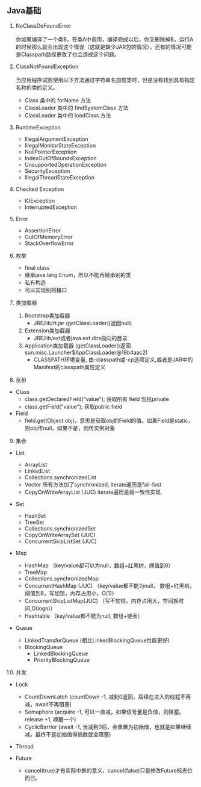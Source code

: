 ## Java基础

1. NoClassDeFoundError  
<br/>你如果编译了一个类B，在类A中调用，编译完成以后，你又删除掉B，运行A的时候那么就会出现这个错误（这就是缺少JAR包的情况），还有的情况可能是Classpath路径更改了也会造成这个问题。

2. ClassNotFoundException  
<br/>当应用程序试图使用以下方法通过字符串名加载类时，但是没有找到具有指定名称的类的定义。   
    - Class 类中的 forName 方法
    - ClassLoader 类中的 findSystemClass 方法
    - ClassLoader 类中的 loadClass 方法

3. RuntimeException  
    - IllegalArgumentException
    - IllegalMonitorStateException
    - NullPointerException
    - IndexOutOfBoundsException
    - UnsupportedOperationException
    - SecurityException
    - IllegalThreadStateException

4. Checked Exception  
    - IOException
    - InterruptedException

5. Error   
    - AssertionError
    - OutOfMemoryError
    - StackOverflowError

6. 枚举
    - final class
    - 继承java.lang.Enum，所以不能再继承别的类
    - 私有构造
    - 可以实现别的接口

7. 类加载器
    1. Bootstrap类加载器 
        - JRE/lib/rt.jar (getClassLoader()返回null)
    2. Extension类加载器 
        - JRE/lib/ext或者java.ext.dirs指向的目录
    3. Application类加载器 (getClassLoader()返回sun.misc.Launcher$AppClassLoader@18b4aac2) 
        - CLASSPATH环境变量, 由-classpath或-cp选项定义,或者是JAR中的Manifest的classpath属性定义
        
8. 反射
- Class
    - class.getDeclaredField("value"); 获取所有 field 包括private
    - class.getField("value"); 获取public field
- Field
    - field.get(Object obj)，意思是获取obj的Field的值。如果Field是static，则obj传null，如果不是，则传实例对象

9. 集合
- List
    - ArrayList
    - LinkedList
    - Collections.synchronizedList
    - Vector 所有方法加了synchronized, iterate遍历是fail-fast
    - CopyOnWriteArrayList (JUC) iterate遍历是弱一致性实现
    
- Set
    - HashSet
    - TreeSet
    - Collections.synchronizedSet
    - CopyOnWriteArraySet (JUC)
    - ConcurrentSkipListSet (JUC)
    
- Map
    - HashMap （key/value都可以为null，数组+红黑树，阈值到8）
    - TreeMap
    - Collections.synchronizedMap
    - ConcurrentHashMap (JUC) （key/value都不能为null， 数组+红黑树，阈值到8，写加锁，内存占用小，O(1)）
    - ConcurrentSkipListMap(JUC) （写不加锁，内存占用大，空间换时间,O(logn)）
    - Hashtable （key/value都不能为null, 数组+链表）
    
- Queue
    - LinkedTransferQueue (相比LinkedBlockingQueue性能更好)
    - BlockingQueue
        - LinkedBlockingQueue
        - PriorityBlockingQueue  

10. 并发
- Lock
    - CountDownLatch (countDown -1, 减到0返回，后续在进入的线程不再减，await不再阻塞)
    - Semaphore (acquire -1, 可以一直减，如果信号量是负值，则阻塞。release +1, 唤醒一个)
    - CyclicBarrier (await -1, 当减到0后，会重置为初始值，也就是如果继续减，最终不是初始值得倍数就会阻塞)

- Thread

- Future
    - cancel(true)才有实际中断的意义，cancel(false)只是修改Future标志位而已。
